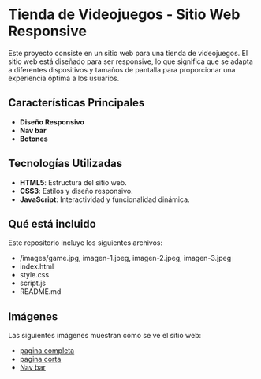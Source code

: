 # Tienda de Videojuegos - Sitio Web Responsive

Este proyecto consiste en un sitio web para una tienda de videojuegos. El sitio web está diseñado para ser responsive, lo que significa que se adapta a diferentes dispositivos y tamaños de pantalla para proporcionar una experiencia óptima a los usuarios.

## Características Principales

- **Diseño Responsivo**
- **Nav bar**
- **Botones**

## Tecnologías Utilizadas

- **HTML5**: Estructura del sitio web.
- **CSS3**: Estilos y diseño responsivo.
- **JavaScript**: Interactividad y funcionalidad dinámica.

## Qué está incluido

Este repositorio incluye los siguientes archivos:

- /images/game.jpg, imagen-1.jpeg, imagen-2.jpeg, imagen-3.jpeg
- index.html
- style.css
- script.js
- README.md

## Imágenes

Las siguientes imágenes muestran cómo se ve el sitio web:

- [pagina completa](/images/imagen-1.jpeg)
- [pagina corta](/images/imagen-2.jpeg)
- [Nav bar](/images/imagen-3.jpeg)
